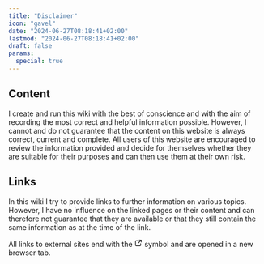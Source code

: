 ```yaml
---
title: "Disclaimer"
icon: "gavel"
date: "2024-06-27T08:18:41+02:00"
lastmod: "2024-06-27T08:18:41+02:00"
draft: false
params:
  special: true
---
```


## Content

I create and run this wiki with the best of conscience and with the aim of recording the most correct and helpful information possible.
However, I cannot and do not guarantee that the content on this website is always correct, current and complete.
All users of this website are encouraged to review the information provided and decide for themselves
whether they are suitable for their purposes and can then use them at their own risk.

## Links

In this wiki I try to provide links to further information on various topics. However, I have no influence on the linked pages or their content and can therefore not guarantee that they are available or that they still contain the same information as at the time of the link.

<p>
  All links to external sites end with the
  <svg width="16" height="16" viewBox="0 0 24 24" xmlns="http://www.w3.org/2000/svg">
    <path
      fill="currentColor"
      d="M14 5c-.552 0-1-.448-1-1s.448-1 1-1h6c.552 0 1 .448 1 1v6c0 .552-.448 1-1 1s-1-.448-1-1v-3.586l-7.293 7.293c-.391.39-1.024.39-1.414 0-.391-.391-.391-1.024 0-1.414l7.293-7.293h-3.586zm-9 2c-.552 0-1 .448-1 1v11c0 .552.448 1 1 1h11c.552 0 1-.448 1-1v-4.563c0-.552.448-1 1-1s1 .448 1 1v4.563c0 1.657-1.343 3-3 3h-11c-1.657 0-3-1.343-3-3v-11c0-1.657 1.343-3 3-3h4.563c.552 0 1 .448 1 1s-.448 1-1 1h-4.563z"
    />
  </svg>
  symbol and are opened in a new browser tab.
</p>
